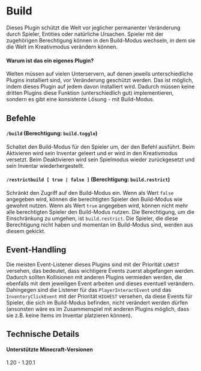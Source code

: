 # Build
Dieses Plugin schützt die Welt vor jeglicher permanenter Veränderung durch Spieler, Entities oder natürliche Ursachen. 
Spieler mit der zugehörigen Berechtigung können in den Build-Modus wechseln, in dem sie die Welt im Kreativmodus verändern können.

#### Warum ist das ein eigenes Plugin?
Welten müssen auf vielen Unterservern, auf denen jeweils unterschiedliche Plugins installiert sind, vor Veränderung geschützt werden. Das ist möglich, indem dieses Plugin auf jedem davon installiert wird. Dadurch müssen keine dritten Plugins diese Funktion (unterschiedlich gut) implementieren, sondern es gibt eine konsistente Lösung - mit Build-Modus.


## Befehle
#### `/build` (Berechtigung: `build.toggle`)
Schaltet den Build-Modus für den Spieler um, der den Befehl ausführt. Beim Aktivieren wird sein Inventar geleert und er wird in den Kreativmodus versetzt. Beim Deaktivieren wird sein Spielmodus wieder zurückgesetzt und sein Inventar wiederhergestellt.

#### `/restrictbuild [ true | false ]` (Berechtigung: `build.restrict`)
Schränkt den Zugriff auf den Build-Modus ein. Wenn als Wert `false` angegeben wird, können die berechtigten Spieler den Build-Modus wie gewohnt nutzen. Wenn als Wert `true` angegeben wird, können nicht mehr alle berechtigten Spieler den Build-Modus nutzen. Die Berechtigung, um die Einschränkung zu umgehen, ist `build.restrict`. Die Spieler, die diese Berechtigung nicht haben und momentan im Build-Modus sind, werden aus diesem gekickt.

## Event-Handling
Die meisten Event-Listener dieses Plugins sind mit der Priorität `LOWEST` versehen, das bedeutet, dass wichtigere Events zuerst abgefangen werden. Dadurch sollten Kollisionen mit anderen Plugins vermieden werden, die ebenfalls mit dem jeweiligen Event arbeiten und dieses eventuell verändern.
Dahingegen sind die Listener für das `PlayerInteractEvent` und das `InventoryClickEvent` mit der Priorität `HIGHEST` versehen, da diese Events für Spieler, die sich im Build-Modus befinden, nicht verändert werden dürfen (ansonsten wäre es im Zusammenspiel mit anderen Plugins möglich, dass sie z.B. keine Items im Inventar platzieren können).

## Technische Details
#### Unterstützte Minecraft-Versionen
1.20 - 1.20.1

